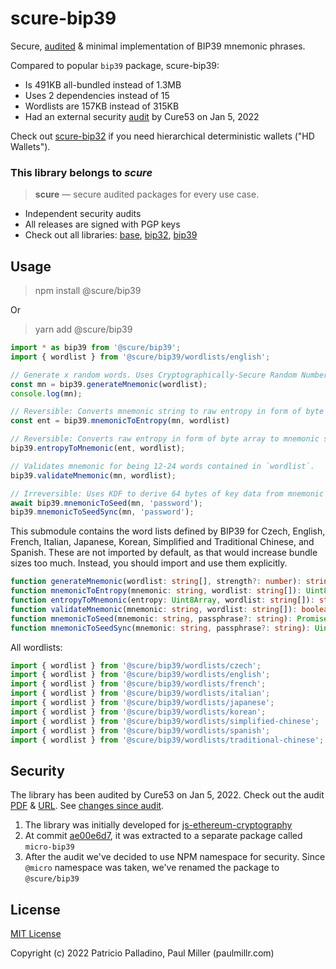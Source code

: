 # scure-bip39

Secure, [audited](#security) & minimal implementation of BIP39 mnemonic phrases.

Compared to popular `bip39` package, scure-bip39:

- Is 491KB all-bundled instead of 1.3MB
- Uses 2 dependencies instead of 15
- Wordlists are 157KB instead of 315KB
- Had an external security [audit](#security) by Cure53 on Jan 5, 2022

Check out [scure-bip32](https://github.com/paulmillr/scure-bip32) if you need
hierarchical deterministic wallets ("HD Wallets").

### This library belongs to *scure*

> **scure** — secure audited packages for every use case.

- Independent security audits
- All releases are signed with PGP keys
- Check out all libraries:
  [base](https://github.com/paulmillr/scure-base),
  [bip32](https://github.com/paulmillr/scure-bip32),
  [bip39](https://github.com/paulmillr/scure-bip39)

## Usage

> npm install @scure/bip39

Or

> yarn add @scure/bip39

```js
import * as bip39 from '@scure/bip39';
import { wordlist } from '@scure/bip39/wordlists/english';

// Generate x random words. Uses Cryptographically-Secure Random Number Generator.
const mn = bip39.generateMnemonic(wordlist);
console.log(mn);

// Reversible: Converts mnemonic string to raw entropy in form of byte array.
const ent = bip39.mnemonicToEntropy(mn, wordlist)

// Reversible: Converts raw entropy in form of byte array to mnemonic string.
bip39.entropyToMnemonic(ent, wordlist);

// Validates mnemonic for being 12-24 words contained in `wordlist`.
bip39.validateMnemonic(mn, wordlist);

// Irreversible: Uses KDF to derive 64 bytes of key data from mnemonic + optional password.
await bip39.mnemonicToSeed(mn, 'password');
bip39.mnemonicToSeedSync(mn, 'password');
```

This submodule contains the word lists defined by BIP39 for Czech, English, French, Italian, Japanese, Korean, Simplified and Traditional Chinese, and Spanish. These are not imported by default, as that would increase bundle sizes too much. Instead, you should import and use them explicitly.

```typescript
function generateMnemonic(wordlist: string[], strength?: number): string;
function mnemonicToEntropy(mnemonic: string, wordlist: string[]): Uint8Array;
function entropyToMnemonic(entropy: Uint8Array, wordlist: string[]): string;
function validateMnemonic(mnemonic: string, wordlist: string[]): boolean;
function mnemonicToSeed(mnemonic: string, passphrase?: string): Promise<Uint8Array>;
function mnemonicToSeedSync(mnemonic: string, passphrase?: string): Uint8Array;
```

All wordlists:

```typescript
import { wordlist } from '@scure/bip39/wordlists/czech';
import { wordlist } from '@scure/bip39/wordlists/english';
import { wordlist } from '@scure/bip39/wordlists/french';
import { wordlist } from '@scure/bip39/wordlists/italian';
import { wordlist } from '@scure/bip39/wordlists/japanese';
import { wordlist } from '@scure/bip39/wordlists/korean';
import { wordlist } from '@scure/bip39/wordlists/simplified-chinese';
import { wordlist } from '@scure/bip39/wordlists/spanish';
import { wordlist } from '@scure/bip39/wordlists/traditional-chinese';
```

## Security

The library has been audited by Cure53 on Jan 5, 2022. Check out the audit [PDF](./audit/2022-01-05-cure53-audit-nbl2.pdf) & [URL](https://cure53.de/pentest-report_hashing-libs.pdf). See [changes since audit](https://github.com/paulmillr/scure-bip39/compare/1.0.0..main).

1. The library was initially developed for [js-ethereum-cryptography](https://github.com/ethereum/js-ethereum-cryptography)
2. At commit [ae00e6d7](https://github.com/ethereum/js-ethereum-cryptography/commit/ae00e6d7d24fb3c76a1c7fe10039f6ecd120b77e), it
  was extracted to a separate package called `micro-bip39`
3. After the audit we've decided to use NPM namespace for security. Since `@micro` namespace was taken, we've renamed the package to `@scure/bip39`

## License

[MIT License](./LICENSE)

Copyright (c) 2022 Patricio Palladino, Paul Miller (paulmillr.com)
